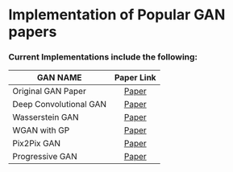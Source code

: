 # Implementation of Popular GAN papers
### Current Implementations include the following:


| GAN NAME  | Paper Link |
| ------------- | :---: |
| Original GAN Paper   | [Paper](https://arxiv.org/abs/1406.2661)  |
| Deep Convolutional GAN  | [Paper](https://arxiv.org/abs/1511.06434)  |
| Wasserstein GAN   | [Paper](https://arxiv.org/abs/1701.07875)  |
| WGAN with GP  | [Paper](https://arxiv.org/abs/1704.00028)  |
| Pix2Pix GAN | [Paper](https://arxiv.org/abs/1611.07004)  |
| Progressive GAN | [Paper](https://arxiv.org/abs/1710.10196)  |

